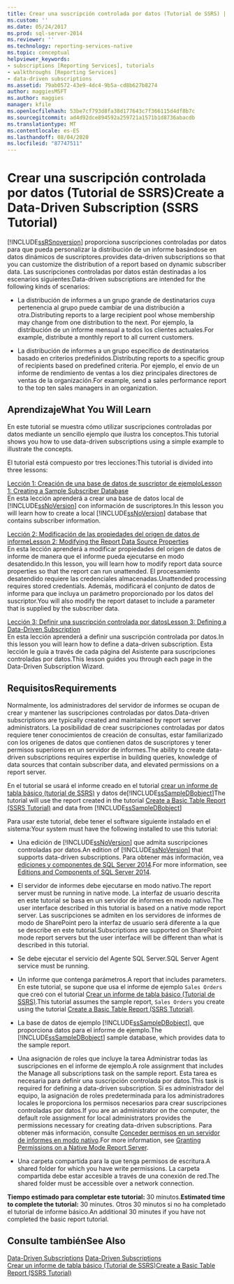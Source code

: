 ```yaml
---
title: Crear una suscripción controlada por datos (Tutorial de SSRS) | Microsoft Docs
ms.custom: ''
ms.date: 05/24/2017
ms.prod: sql-server-2014
ms.reviewer: ''
ms.technology: reporting-services-native
ms.topic: conceptual
helpviewer_keywords:
- subscriptions [Reporting Services], tutorials
- walkthroughs [Reporting Services]
- data-driven subscriptions
ms.assetid: 79ab0572-43e9-4dc4-9b5a-cd8b627b8274
author: maggiesMSFT
ms.author: maggies
manager: kfile
ms.openlocfilehash: 53be7cf793d8fa38d177643c7f366115d4df8b7c
ms.sourcegitcommit: ad4d92dce894592a259721a1571b1d8736abacdb
ms.translationtype: MT
ms.contentlocale: es-ES
ms.lasthandoff: 08/04/2020
ms.locfileid: "87747511"
---
```

# <a name="create-a-data-driven-subscription-ssrs-tutorial"></a><span data-ttu-id="7b35a-102">Crear una suscripción controlada por datos (Tutorial de SSRS)</span><span class="sxs-lookup"><span data-stu-id="7b35a-102">Create a Data-Driven Subscription (SSRS Tutorial)</span></span>
  [!INCLUDE[ssRSnoversion](../includes/ssrsnoversion-md.md)] <span data-ttu-id="7b35a-103">proporciona suscripciones controladas por datos para que pueda personalizar la distribución de un informe basándose en datos dinámicos de suscriptores.</span><span class="sxs-lookup"><span data-stu-id="7b35a-103">provides data-driven subscriptions so that you can customize the distribution of a report based on dynamic subscriber data.</span></span> <span data-ttu-id="7b35a-104">Las suscripciones controladas por datos están destinadas a los escenarios siguientes:</span><span class="sxs-lookup"><span data-stu-id="7b35a-104">Data-driven subscriptions are intended for the following kinds of scenarios:</span></span>  
  
-   <span data-ttu-id="7b35a-105">La distribución de informes a un grupo grande de destinatarios cuya pertenencia al grupo puede cambiar de una distribución a otra.</span><span class="sxs-lookup"><span data-stu-id="7b35a-105">Distributing reports to a large recipient pool whose membership may change from one distribution to the next.</span></span> <span data-ttu-id="7b35a-106">Por ejemplo, la distribución de un informe mensual a todos los clientes actuales.</span><span class="sxs-lookup"><span data-stu-id="7b35a-106">For example, distribute a monthly report to all current customers.</span></span>  
  
-   <span data-ttu-id="7b35a-107">La distribución de informes a un grupo específico de destinatarios basado en criterios predefinidos.</span><span class="sxs-lookup"><span data-stu-id="7b35a-107">Distributing reports to a specific group of recipients based on predefined criteria.</span></span> <span data-ttu-id="7b35a-108">Por ejemplo, el envío de un informe de rendimiento de ventas a los diez principales directores de ventas de la organización.</span><span class="sxs-lookup"><span data-stu-id="7b35a-108">For example, send a sales performance report to the top ten sales managers in an organization.</span></span>  
  
## <a name="what-you-will-learn"></a><span data-ttu-id="7b35a-109">Aprendizaje</span><span class="sxs-lookup"><span data-stu-id="7b35a-109">What You Will Learn</span></span>  
 <span data-ttu-id="7b35a-110">En este tutorial se muestra cómo utilizar suscripciones controladas por datos mediante un sencillo ejemplo que ilustra los conceptos.</span><span class="sxs-lookup"><span data-stu-id="7b35a-110">This tutorial shows you how to use data-driven subscriptions using a simple example to illustrate the concepts.</span></span>  
  
 <span data-ttu-id="7b35a-111">El tutorial está compuesto por tres lecciones:</span><span class="sxs-lookup"><span data-stu-id="7b35a-111">This tutorial is divided into three lessons:</span></span>  
  
 [<span data-ttu-id="7b35a-112">Lección 1: Creación de una base de datos de suscriptor de ejemplo</span><span class="sxs-lookup"><span data-stu-id="7b35a-112">Lesson 1: Creating a Sample Subscriber Database</span></span>](lesson-1-creating-a-sample-subscriber-database.md)  
 <span data-ttu-id="7b35a-113">En esta lección aprenderá a crear una base de datos local de [!INCLUDE[ssNoVersion](../includes/ssnoversion-md.md)] con información de suscriptores.</span><span class="sxs-lookup"><span data-stu-id="7b35a-113">In this lesson you will learn how to create a local [!INCLUDE[ssNoVersion](../includes/ssnoversion-md.md)] database that contains subscriber information.</span></span>  
  
 [<span data-ttu-id="7b35a-114">Lección 2: Modificación de las propiedades del origen de datos de informe</span><span class="sxs-lookup"><span data-stu-id="7b35a-114">Lesson 2: Modifying the Report Data Source Properties</span></span>](lesson-2-modifying-the-report-data-source-properties.md)  
 <span data-ttu-id="7b35a-115">En esta lección aprenderá a modificar propiedades del origen de datos de informe de manera que el informe pueda ejecutarse en modo desatendido.</span><span class="sxs-lookup"><span data-stu-id="7b35a-115">In this lesson, you will learn how to modify report data source properties so that the report can run unattended.</span></span> <span data-ttu-id="7b35a-116">El procesamiento desatendido requiere las credenciales almacenadas.</span><span class="sxs-lookup"><span data-stu-id="7b35a-116">Unattended processing requires stored credentials.</span></span> <span data-ttu-id="7b35a-117">Además, modificará el conjunto de datos de informe para que incluya un parámetro proporcionado por los datos del suscriptor.</span><span class="sxs-lookup"><span data-stu-id="7b35a-117">You will also modify the report dataset to include a parameter that is supplied by the subscriber data.</span></span>  
  
 [<span data-ttu-id="7b35a-118">Lección 3: Definir una suscripción controlada por datos</span><span class="sxs-lookup"><span data-stu-id="7b35a-118">Lesson 3: Defining a Data-Driven Subscription</span></span>](lesson-3-defining-a-data-driven-subscription.md)  
 <span data-ttu-id="7b35a-119">En esta lección aprenderá a definir una suscripción controlada por datos.</span><span class="sxs-lookup"><span data-stu-id="7b35a-119">In this lesson you will learn how to define a data-driven subscription.</span></span> <span data-ttu-id="7b35a-120">Esta lección le guía a través de cada página del Asistente para suscripciones controladas por datos.</span><span class="sxs-lookup"><span data-stu-id="7b35a-120">This lesson guides you through each page in the Data-Driven Subscription Wizard.</span></span>  
  
## <a name="requirements"></a><span data-ttu-id="7b35a-121">Requisitos</span><span class="sxs-lookup"><span data-stu-id="7b35a-121">Requirements</span></span>  
 <span data-ttu-id="7b35a-122">Normalmente, los administradores del servidor de informes se ocupan de crear y mantener las suscripciones controladas por datos.</span><span class="sxs-lookup"><span data-stu-id="7b35a-122">Data-driven subscriptions are typically created and maintained by report server administrators.</span></span> <span data-ttu-id="7b35a-123">La posibilidad de crear suscripciones controladas por datos requiere tener conocimientos de creación de consultas, estar familiarizado con los orígenes de datos que contienen datos de suscriptores y tener permisos superiores en un servidor de informes.</span><span class="sxs-lookup"><span data-stu-id="7b35a-123">The ability to create data-driven subscriptions requires expertise in building queries, knowledge of data sources that contain subscriber data, and elevated permissions on a report server.</span></span>  
  
 <span data-ttu-id="7b35a-124">En el tutorial se usará el informe creado en el tutorial [crear un informe de tabla básico &#40;tutorial de SSRS&#41;](create-a-basic-table-report-ssrs-tutorial.md) y datos de[!INCLUDE[ssSampleDBobject](../includes/sssampledbobject-md.md)]</span><span class="sxs-lookup"><span data-stu-id="7b35a-124">The tutorial will use the report created in the tutorial [Create a Basic Table Report &#40;SSRS Tutorial&#41;](create-a-basic-table-report-ssrs-tutorial.md) and data from [!INCLUDE[ssSampleDBobject](../includes/sssampledbobject-md.md)]</span></span>  
  
 <span data-ttu-id="7b35a-125">Para usar este tutorial, debe tener el software siguiente instalado en el sistema:</span><span class="sxs-lookup"><span data-stu-id="7b35a-125">Your system must have the following installed to use this tutorial:</span></span>  
  
-   <span data-ttu-id="7b35a-126">Una edición de [!INCLUDE[ssNoVersion](../includes/ssnoversion-md.md)] que admita suscripciones controladas por datos.</span><span class="sxs-lookup"><span data-stu-id="7b35a-126">An edition of [!INCLUDE[ssNoVersion](../includes/ssnoversion-md.md)] that supports data-driven subscriptions.</span></span> <span data-ttu-id="7b35a-127">Para obtener más información, vea [ediciones y componentes de SQL Server 2014](../sql-server/editions-and-components-of-sql-server-2016.md).</span><span class="sxs-lookup"><span data-stu-id="7b35a-127">For more information, see [Editions and Components of SQL Server 2014](../sql-server/editions-and-components-of-sql-server-2016.md).</span></span>  
  
-   <span data-ttu-id="7b35a-128">El servidor de informes debe ejecutarse en modo nativo.</span><span class="sxs-lookup"><span data-stu-id="7b35a-128">The report server must be running in native mode.</span></span> <span data-ttu-id="7b35a-129">La interfaz de usuario descrita en este tutorial se basa en un servidor de informes en modo nativo.</span><span class="sxs-lookup"><span data-stu-id="7b35a-129">The user interface described in this tutorial is based on a native mode report server.</span></span> <span data-ttu-id="7b35a-130">Las suscripciones se admiten en los servidores de informes de modo de SharePoint pero la interfaz de usuario será diferente a la que se describe en este tutorial.</span><span class="sxs-lookup"><span data-stu-id="7b35a-130">Subscriptions are supported on SharePoint mode report servers but the user interface will be different than what is described in this tutorial.</span></span>  
  
-   <span data-ttu-id="7b35a-131">Se debe ejecutar el servicio del Agente SQL Server.</span><span class="sxs-lookup"><span data-stu-id="7b35a-131">SQL Server Agent service must be running.</span></span>  
  
-   <span data-ttu-id="7b35a-132">Un informe que contenga parámetros.</span><span class="sxs-lookup"><span data-stu-id="7b35a-132">A report that includes parameters.</span></span> <span data-ttu-id="7b35a-133">En este tutorial, se supone que usa el informe de ejemplo `Sales Orders` que creó con el tutorial [Crear un informe de tabla básico &#40;Tutorial de SSRS&#41;](create-a-basic-table-report-ssrs-tutorial.md).</span><span class="sxs-lookup"><span data-stu-id="7b35a-133">This tutorial assumes the sample report, `Sales Orders` you create using the tutorial [Create a Basic Table Report &#40;SSRS Tutorial&#41;](create-a-basic-table-report-ssrs-tutorial.md).</span></span>  
  
-   <span data-ttu-id="7b35a-134">La base de datos de ejemplo [!INCLUDE[ssSampleDBobject](../includes/sssampledbobject-md.md)], que proporciona datos para el informe de ejemplo.</span><span class="sxs-lookup"><span data-stu-id="7b35a-134">The [!INCLUDE[ssSampleDBobject](../includes/sssampledbobject-md.md)] sample database, which provides data to the sample report.</span></span>  
  
-   <span data-ttu-id="7b35a-135">Una asignación de roles que incluye la tarea Administrar todas las suscripciones en el informe de ejemplo.</span><span class="sxs-lookup"><span data-stu-id="7b35a-135">A role assignment that includes the Manage all subscriptions task on the sample report.</span></span> <span data-ttu-id="7b35a-136">Esta tarea es necesaria para definir una suscripción controlada por datos.</span><span class="sxs-lookup"><span data-stu-id="7b35a-136">This task is required for defining a data-driven subscription.</span></span> <span data-ttu-id="7b35a-137">Si es administrador del equipo, la asignación de roles predeterminada para los administradores locales le proporciona los permisos necesarios para crear suscripciones controladas por datos.</span><span class="sxs-lookup"><span data-stu-id="7b35a-137">If you are an administrator on the computer, the default role assignment for local administrators provides the permissions necessary for creating data-driven subscriptions.</span></span> <span data-ttu-id="7b35a-138">Para obtener más información, consulte [Conceder permisos en un servidor de informes en modo nativo](security/granting-permissions-on-a-native-mode-report-server.md).</span><span class="sxs-lookup"><span data-stu-id="7b35a-138">For more information, see [Granting Permissions on a Native Mode Report Server](security/granting-permissions-on-a-native-mode-report-server.md).</span></span>  
  
-   <span data-ttu-id="7b35a-139">Una carpeta compartida para la que tenga permisos de escritura.</span><span class="sxs-lookup"><span data-stu-id="7b35a-139">A shared folder for which you have write permissions.</span></span> <span data-ttu-id="7b35a-140">La carpeta compartida debe estar accesible a través de una conexión de red.</span><span class="sxs-lookup"><span data-stu-id="7b35a-140">The shared folder must be accessible over a network connection.</span></span>  
  
 <span data-ttu-id="7b35a-141">**Tiempo estimado para completar este tutorial:** 30 minutos.</span><span class="sxs-lookup"><span data-stu-id="7b35a-141">**Estimated time to complete the tutorial:** 30 minutes.</span></span> <span data-ttu-id="7b35a-142">Otros 30 minutos si no ha completado el tutorial de informe básico.</span><span class="sxs-lookup"><span data-stu-id="7b35a-142">An additional 30 minutes if you have not completed the basic report tutorial.</span></span>  
  
## <a name="see-also"></a><span data-ttu-id="7b35a-143">Consulte también</span><span class="sxs-lookup"><span data-stu-id="7b35a-143">See Also</span></span>  
 <span data-ttu-id="7b35a-144">[Data-Driven Subscriptions](subscriptions/data-driven-subscriptions.md) </span><span class="sxs-lookup"><span data-stu-id="7b35a-144">[Data-Driven Subscriptions](subscriptions/data-driven-subscriptions.md) </span></span>  
 [<span data-ttu-id="7b35a-145">Crear un informe de tabla básico &#40;Tutorial de SSRS&#41;</span><span class="sxs-lookup"><span data-stu-id="7b35a-145">Create a Basic Table Report &#40;SSRS Tutorial&#41;</span></span>](create-a-basic-table-report-ssrs-tutorial.md)  
  
  
